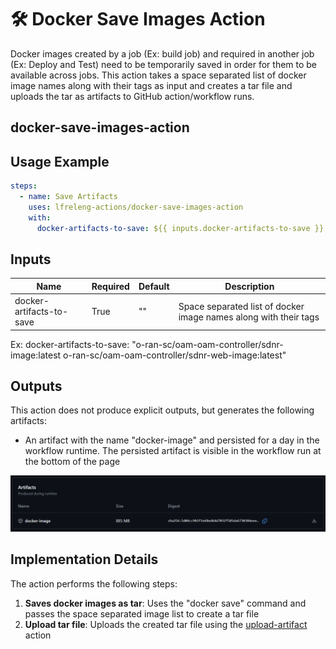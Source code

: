 <!--
# SPDX-License-Identifier: Apache-2.0
# SPDX-FileCopyrightText: 2025 The Linux Foundation
-->

# 🛠️ Docker Save Images Action

Docker images created by a job (Ex: build job) and required in another
job (Ex: Deploy and Test) need to be temporarily saved in order for them
to be available across jobs.
This action takes a space separated list of docker image names along with their
tags as input and creates a tar file and uploads the tar as artifacts to GitHub
action/workflow runs.

## docker-save-images-action

## Usage Example

<!-- markdownlint-disable MD046 -->

```yaml
steps:
  - name: Save Artifacts
    uses: lfreleng-actions/docker-save-images-action
    with:
      docker-artifacts-to-save: ${{ inputs.docker-artifacts-to-save }}
```

<!-- markdownlint-enable MD046 -->

## Inputs

<!-- markdownlint-disable MD013 -->

| Name          | Required | Default | Description                             |
| ------------- | -------- | ------- | --------------------------------------- |
| docker-artifacts-to-save   | True    | ""     | Space separated list of docker image names along with their tags   |

Ex: docker-artifacts-to-save: "o-ran-sc/oam-oam-controller/sdnr-image:latest o-ran-sc/oam-oam-controller/sdnr-web-image:latest"

<!-- markdownlint-enable MD013 -->

## Outputs

This action does not produce explicit outputs, but generates the following
artifacts:

- An artifact with the name "docker-image" and persisted for a day in the
  workflow runtime. The persisted artifact is visible in the workflow
  run at the bottom of the page

![Artifact Screenshot](docs/artifact-screencapture.png)

## Implementation Details

The action performs the following steps:

1. **Saves docker images as tar**: Uses the "docker save" command and passes
    the space separated image list to create a tar file
2. **Upload tar file**: Uploads the created tar file using the
    [upload-artifact](https://github.com/actions/upload-artifact) action
